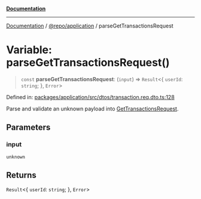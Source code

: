 [**Documentation**](../../../README.md)

***

[Documentation](../../../README.md) / [@repo/application](../README.md) / parseGetTransactionsRequest

# Variable: parseGetTransactionsRequest()

> `const` **parseGetTransactionsRequest**: (`input`) => `Result`\<\{ `userId`: `string`; \}, `Error`\>

Defined in: [packages/application/src/dtos/transaction.req.dto.ts:128](https://github.com/o3osatoshi/experiment/blob/54ab00df974a3e9f8283fbcd8c611ed1e0274132/packages/application/src/dtos/transaction.req.dto.ts#L128)

Parse and validate an unknown payload into [GetTransactionsRequest](../type-aliases/GetTransactionsRequest.md).

## Parameters

### input

`unknown`

## Returns

`Result`\<\{ `userId`: `string`; \}, `Error`\>
